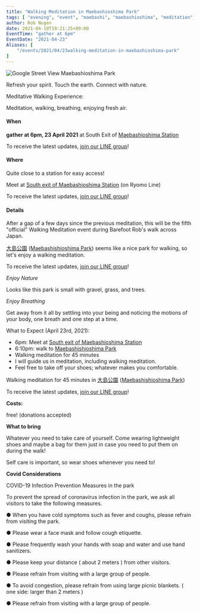 ```yaml
---
title: "Walking Meditation in Maebashioshima Park"
tags: [ "evening", "event", "maebashi", "maebashioshima", "meditation", "park", "walk" ]
author: Rob Nugen
date: 2021-04-10T19:21:25+09:00
EventTime: "gather at 6pm"
EventDate: "2021-04-23"
Aliases: [
    "/events/2021/04/23walking-meditation-in-maebashioshima-park"
]
---
```


<img
src="//b.robnugen.com/quests/walk-to-niigata/2021/route_plans/2021_apr_10_maebashioshima_park_for_walking_meditation_6pm_april_23_friday_day_eight.png"
alt="Google Street View Maebashioshima Park"
class="title" />

Refresh your spirit. Touch the earth. Connect with nature.

Meditative Walking Experience:

Meditation, walking, breathing, enjoying fresh air.

#### When

**gather at 6pm, 23 April 2021** at South Exit of [Maebashioshima Station](https://goo.gl/maps/Ao6AmDpgJNyf7pRE6)

To receive the latest updates, [join our LINE group](/contact/)!

#### Where

Quite close to a station for easy access!

Meet at [South exit of Maebashioshima Station](https://goo.gl/maps/3qitssmRQeW1t9Cy9) (on Ryomo Line)

To receive the latest updates, [join our LINE group](/contact/)!

#### Details

After a gap of a few days since the previous meditation,
this will be the
fifth
"official" Walking Meditation event during Barefoot Rob's walk across Japan.

[大島公園](https://goo.gl/maps/8D5s8hk5GGi6XGCq9) ([Maebashishioshima Park](https://goo.gl/maps/8D5s8hk5GGi6XGCq9)) seems like a nice park for walking, so let's enjoy a walking meditation.

To receive the latest updates, [join our LINE group](/contact/)!

*Enjoy Nature*

Looks like this park is small with gravel, grass, and trees.

*Enjoy Breathing*

Get away from it all by settling into your being and noticing the
motions of your body, one breath and one step at a time.

What to Expect (April 23rd, 2021):

* 6pm: Meet at [South exit of Maebashioshima Station](https://goo.gl/maps/3qitssmRQeW1t9Cy9)
* 6:10pm: walk to [Maebashishioshima Park](https://goo.gl/maps/8D5s8hk5GGi6XGCq9)
* Walking meditation for 45 minutes
* I will guide us in meditation, including walking meditation.
* Feel free to take off your shoes; whatever makes you comfortable.

Walking meditation for 45 minutes in
[大島公園](https://goo.gl/maps/8D5s8hk5GGi6XGCq9) ([Maebashishioshima Park](https://goo.gl/maps/8D5s8hk5GGi6XGCq9))

To receive the latest updates, [join our LINE group](/contact/)!

**Costs:**

free! (donations accepted)

**What to bring**

Whatever you need to take care of yourself.  Come wearing lightweight shoes and maybe a bag for them
just in case you need to put them on during the walk!

Self care is important, so wear shoes whenever you need to!

**Covid Considerations**

COVID-19 Infection Prevention Measures in the park

To prevent the spread of coronavirus infection in the park, we ask all visitors to take the following measures.

● When you have cold symptoms such as fever and coughs, please refrain from visiting the park.

● Please wear a face mask and follow cough etiquette.

● Please frequently wash your hands with soap and water and use hand sanitizers.

● Please keep your distance ( about 2 meters ) from other visitors.

● Please refrain from visiting with a large group of people.

● To avoid congestion, please refrain from using large picnic blankets. ( one side: larger than 2 meters )

● Please refrain from visiting with a large group of people.
